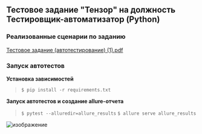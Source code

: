 ﻿## Тестовое задание "Тензор" на должность Тестировщик-автоматизатор (Python)

### Реализованные сценарии по заданию

<a href="https://github.com/e-shl/tensor_test/blob/main/%D0%A2%D0%B5%D1%81%D1%82%D0%BE%D0%B2%D0%BE%D0%B5%20%D0%B7%D0%B0%D0%B4%D0%B0%D0%BD%D0%B8%D0%B5%20(%D0%B0%D0%B2%D1%82%D0%BE%D1%82%D0%B5%D1%81%D1%82%D0%B8%D1%80%D0%BE%D0%B2%D0%B0%D0%BD%D0%B8%D0%B5)%20(1).pdf">Тестовое задание (автотестирование) (1).pdf</a>

### Запуск автотестов

**Установка зависимостей**

> `$ pip install -r requirements.txt`

**Запуск автотестов и создание allure-отчета**

>  `$ pytest --alluredir=allure_results`
>  `$ allure serve allure_results`
> 
![изображение](https://github.com/user-attachments/assets/9e0b6b58-7bc6-4c00-8324-5d3fb07e1e7e)
